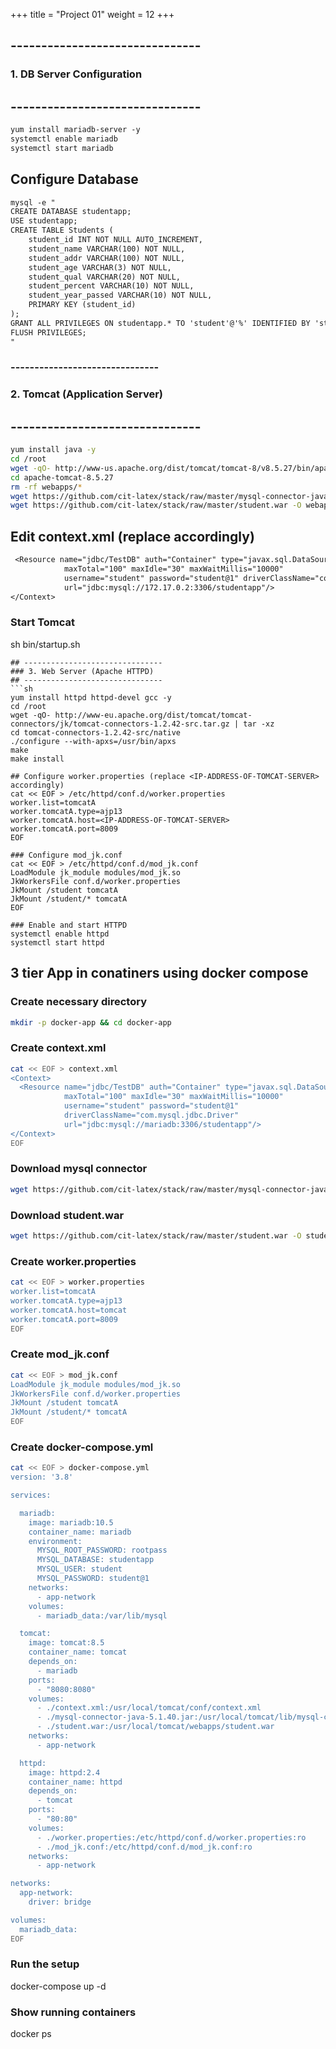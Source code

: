 +++
title = "Project 01"
weight = 12
+++

## -------------------------------
### 1. DB Server Configuration
## -------------------------------
```txt
yum install mariadb-server -y
systemctl enable mariadb
systemctl start mariadb
```
## Configure Database
```txt
mysql -e "
CREATE DATABASE studentapp;
USE studentapp;
CREATE TABLE Students (
    student_id INT NOT NULL AUTO_INCREMENT,
    student_name VARCHAR(100) NOT NULL,
    student_addr VARCHAR(100) NOT NULL,
    student_age VARCHAR(3) NOT NULL,
    student_qual VARCHAR(20) NOT NULL,
    student_percent VARCHAR(10) NOT NULL,
    student_year_passed VARCHAR(10) NOT NULL,
    PRIMARY KEY (student_id)
);
GRANT ALL PRIVILEGES ON studentapp.* TO 'student'@'%' IDENTIFIED BY 'student@1';
FLUSH PRIVILEGES;
"
```
### -------------------------------
### 2. Tomcat (Application Server)
## -------------------------------
```sh
yum install java -y
cd /root
wget -qO- http://www-us.apache.org/dist/tomcat/tomcat-8/v8.5.27/bin/apache-tomcat-8.5.27.tar.gz | tar -xz
cd apache-tomcat-8.5.27
rm -rf webapps/*
wget https://github.com/cit-latex/stack/raw/master/mysql-connector-java-5.1.40.jar -O lib/mysql-connector-java-5.1.40.jar
wget https://github.com/cit-latex/stack/raw/master/student.war -O webapps/student.war
```
## Edit context.xml (replace <IP-ADDRESS-OF-DB-SERVER> accordingly)
```txt
 <Resource name="jdbc/TestDB" auth="Container" type="javax.sql.DataSource"
            maxTotal="100" maxIdle="30" maxWaitMillis="10000"
            username="student" password="student@1" driverClassName="com.mysql.jdbc.Driver"
            url="jdbc:mysql://172.17.0.2:3306/studentapp"/>
</Context>
```
### Start Tomcat
sh bin/startup.sh
```
## -------------------------------
### 3. Web Server (Apache HTTPD)
## -------------------------------
```sh
yum install httpd httpd-devel gcc -y
cd /root
wget -qO- http://www-eu.apache.org/dist/tomcat/tomcat-connectors/jk/tomcat-connectors-1.2.42-src.tar.gz | tar -xz
cd tomcat-connectors-1.2.42-src/native
./configure --with-apxs=/usr/bin/apxs
make
make install

## Configure worker.properties (replace <IP-ADDRESS-OF-TOMCAT-SERVER> accordingly)
cat << EOF > /etc/httpd/conf.d/worker.properties
worker.list=tomcatA
worker.tomcatA.type=ajp13
worker.tomcatA.host=<IP-ADDRESS-OF-TOMCAT-SERVER>
worker.tomcatA.port=8009
EOF

### Configure mod_jk.conf
cat << EOF > /etc/httpd/conf.d/mod_jk.conf
LoadModule jk_module modules/mod_jk.so
JkWorkersFile conf.d/worker.properties
JkMount /student tomcatA
JkMount /student/* tomcatA
EOF

### Enable and start HTTPD
systemctl enable httpd
systemctl start httpd
```

## 3 tier App in conatiners using docker compose 

### Create necessary directory
```sh
mkdir -p docker-app && cd docker-app
```
### Create context.xml
```sh
cat << EOF > context.xml
<Context>
  <Resource name="jdbc/TestDB" auth="Container" type="javax.sql.DataSource"
            maxTotal="100" maxIdle="30" maxWaitMillis="10000"
            username="student" password="student@1"
            driverClassName="com.mysql.jdbc.Driver"
            url="jdbc:mysql://mariadb:3306/studentapp"/>
</Context>
EOF
```
### Download mysql connector
```sh
wget https://github.com/cit-latex/stack/raw/master/mysql-connector-java-5.1.40.jar -O mysql-connector-java-5.1.40.jar
```
### Download student.war
```sh
wget https://github.com/cit-latex/stack/raw/master/student.war -O student.war
```
### Create worker.properties
```sh
cat << EOF > worker.properties
worker.list=tomcatA
worker.tomcatA.type=ajp13
worker.tomcatA.host=tomcat
worker.tomcatA.port=8009
EOF
```
### Create mod_jk.conf
```sh
cat << EOF > mod_jk.conf
LoadModule jk_module modules/mod_jk.so
JkWorkersFile conf.d/worker.properties
JkMount /student tomcatA
JkMount /student/* tomcatA
EOF
```
### Create docker-compose.yml
```sh
cat << EOF > docker-compose.yml
version: '3.8'

services:

  mariadb:
    image: mariadb:10.5
    container_name: mariadb
    environment:
      MYSQL_ROOT_PASSWORD: rootpass
      MYSQL_DATABASE: studentapp
      MYSQL_USER: student
      MYSQL_PASSWORD: student@1
    networks:
      - app-network
    volumes:
      - mariadb_data:/var/lib/mysql

  tomcat:
    image: tomcat:8.5
    container_name: tomcat
    depends_on:
      - mariadb
    ports:
      - "8080:8080"
    volumes:
      - ./context.xml:/usr/local/tomcat/conf/context.xml
      - ./mysql-connector-java-5.1.40.jar:/usr/local/tomcat/lib/mysql-connector-java-5.1.40.jar
      - ./student.war:/usr/local/tomcat/webapps/student.war
    networks:
      - app-network

  httpd:
    image: httpd:2.4
    container_name: httpd
    depends_on:
      - tomcat
    ports:
      - "80:80"
    volumes:
      - ./worker.properties:/etc/httpd/conf.d/worker.properties:ro
      - ./mod_jk.conf:/etc/httpd/conf.d/mod_jk.conf:ro
    networks:
      - app-network

networks:
  app-network:
    driver: bridge

volumes:
  mariadb_data:
EOF
```
### Run the setup
docker-compose up -d

### Show running containers
docker ps
